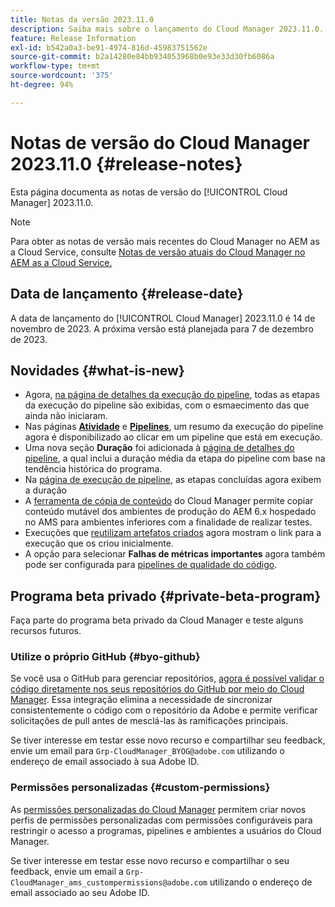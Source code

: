 ```yaml
---
title: Notas da versão 2023.11.0
description: Saiba mais sobre o lançamento do Cloud Manager 2023.11.0.
feature: Release Information
exl-id: b542a0a3-be91-4974-816d-45983751562e
source-git-commit: b2a14280e84bb934053968b0e93e33d30fb6086a
workflow-type: tm+mt
source-wordcount: '375'
ht-degree: 94%

---
```


# Notas de versão do Cloud Manager 2023.11.0 {#release-notes}

Esta página documenta as notas de versão do [!UICONTROL Cloud Manager] 2023.11.0.

>[!NOTE]
>
>Para obter as notas de versão mais recentes do Cloud Manager no AEM as a Cloud Service, consulte [Notas de versão atuais do Cloud Manager no AEM as a Cloud Service.](https://experienceleague.adobe.com/pt-br/docs/experience-manager-cloud-service/content/release-notes/cloud-manager/current)

## Data de lançamento {#release-date}

A data de lançamento do [!UICONTROL Cloud Manager] 2023.11.0 é 14 de novembro de 2023. A próxima versão está planejada para 7 de dezembro de 2023.

## Novidades {#what-is-new}

* Agora, [na página de detalhes da execução do pipeline](/help/using/managing-pipelines.md#view-details), todas as etapas da execução do pipeline são exibidas, com o esmaecimento das que ainda não iniciaram.
* Nas páginas **[Atividade](/help/using/managing-pipelines.md#activity)** e **[Pipelines](/help/using/managing-pipelines.md#pipelines)**, um resumo da execução do pipeline agora é disponibilizado ao clicar em um pipeline que está em execução.
* Uma nova seção **Duração** foi adicionada à [página de detalhes do pipeline](/help/using/managing-pipelines.md#view-details), a qual inclui a duração média da etapa do pipeline com base na tendência histórica do programa.
* Na [página de execução de pipeline](/help/using/managing-pipelines.md#activity-window), as etapas concluídas agora exibem a duração
* A [ferramenta de cópia de conteúdo](/help/using/content-copy.md) do Cloud Manager permite copiar conteúdo mutável dos ambientes de produção do AEM 6.x hospedado no AMS para ambientes inferiores com a finalidade de realizar testes.
* Execuções que [reutilizam artefatos criados](/help/getting-started/project-setup.md#build-artifact-reuse) agora mostram o link para a execução que os criou inicialmente.
* A opção para selecionar **Falhas de métricas importantes** agora também pode ser configurada para [pipelines de qualidade do código](/help/using/non-production-pipelines.md).

## Programa beta privado {#private-beta-program}

Faça parte do programa beta privado da Cloud Manager e teste alguns recursos futuros.

### Utilize o próprio GitHub {#byo-github}

Se você usa o GitHub para gerenciar repositórios, [agora é possível validar o código diretamente nos seus repositórios do GitHub por meio do Cloud Manager](/help/managing-code/private-repositories.md). Essa integração elimina a necessidade de sincronizar consistentemente o código com o repositório da Adobe e permite verificar solicitações de pull antes de mesclá-las às ramificações principais.

Se tiver interesse em testar esse novo recurso e compartilhar seu feedback, envie um email para `Grp-CloudManager_BYOG@adobe.com` utilizando o endereço de email associado à sua Adobe ID.

### Permissões personalizadas {#custom-permissions}

As [permissões personalizadas do Cloud Manager](/help/using/custom-permissions.md) permitem criar novos perfis de permissões personalizadas com permissões configuráveis para restringir o acesso a programas, pipelines e ambientes a usuários do Cloud Manager.

Se tiver interesse em testar esse novo recurso e compartilhar o seu feedback, envie um email a `Grp-CloudManager_ams_custompermissions@adobe.com` utilizando o endereço de email associado ao seu Adobe ID.
